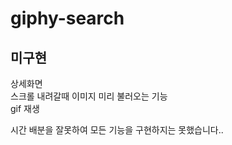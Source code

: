 # giphy-search

## 미구현

상세화면  
스크롤 내려갈때 이미지 미리 불러오는 기능  
gif 재생  


시간 배분을 잘못하여 모든 기능을 구현하지는 못했습니다..

